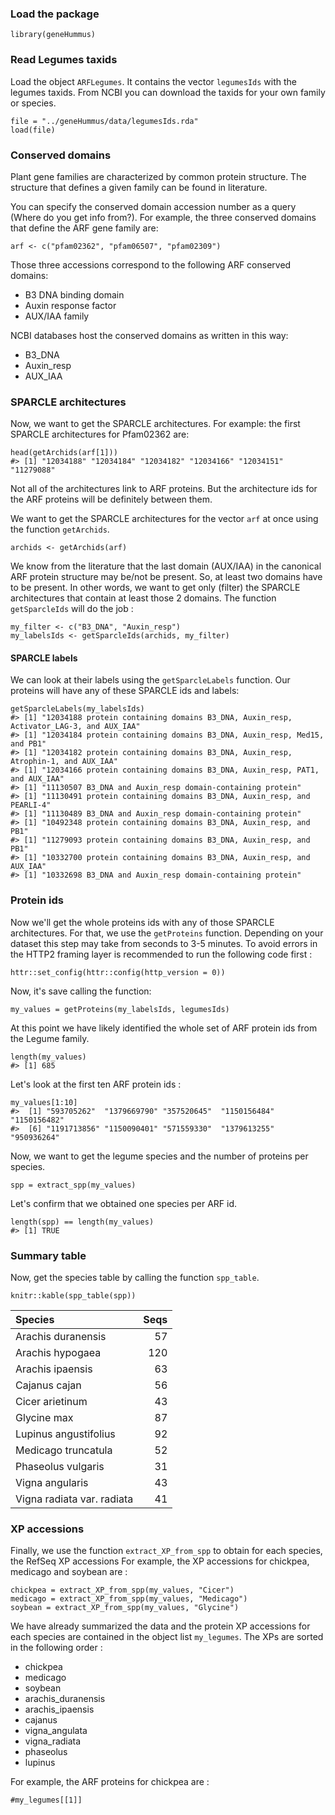 ### Load the package

    library(geneHummus)

### Read Legumes taxids

Load the object `ARFLegumes`. It contains the vector `legumesIds` with
the legumes taxids. From NCBI you can download the taxids for your own
family or species.

    file = "../geneHummus/data/legumesIds.rda"
    load(file)

### Conserved domains

Plant gene families are characterized by common protein structure. The
structure that defines a given family can be found in literature.

You can specify the conserved domain accession number as a query (Where do you get info from?). For
example, the three conserved domains that define the ARF gene family
are:

    arf <- c("pfam02362", "pfam06507", "pfam02309")

Those three accessions correspond to the following ARF conserved domains:

-   B3 DNA binding domain
-   Auxin response factor
-   AUX/IAA family

NCBI databases host the conserved domains as written in this way:

-   B3\_DNA
-   Auxin\_resp
-   AUX\_IAA

### SPARCLE architectures

Now, we want to get the SPARCLE architectures. For example: the first
SPARCLE architectures for Pfam02362 are:

    head(getArchids(arf[1]))
    #> [1] "12034188" "12034184" "12034182" "12034166" "12034151" "11279088"

Not all of the architectures link to ARF proteins. But the architecture
ids for the ARF proteins will be definitely between them.

We want to get the SPARCLE architectures for the vector `arf` at once
using the function `getArchids`.

    archids <- getArchids(arf)

We know from the literature that the last domain (AUX/IAA) in the
canonical ARF protein structure may be/not be present. So, at least two
domains have to be present. In other words, we want to get only (filter)
the SPARCLE architectures that contain at least those 2 domains. The
function `getSparcleIds` will do the job :

    my_filter <- c("B3_DNA", "Auxin_resp")
    my_labelsIds <- getSparcleIds(archids, my_filter)

#### SPARCLE labels

We can look at their labels using the `getSparcleLabels` function. Our
proteins will have any of these SPARCLE ids and labels:

    getSparcleLabels(my_labelsIds)
    #> [1] "12034188 protein containing domains B3_DNA, Auxin_resp, Activator_LAG-3, and AUX_IAA"
    #> [1] "12034184 protein containing domains B3_DNA, Auxin_resp, Med15, and PB1"
    #> [1] "12034182 protein containing domains B3_DNA, Auxin_resp, Atrophin-1, and AUX_IAA"
    #> [1] "12034166 protein containing domains B3_DNA, Auxin_resp, PAT1, and AUX_IAA"
    #> [1] "11130507 B3_DNA and Auxin_resp domain-containing protein"
    #> [1] "11130491 protein containing domains B3_DNA, Auxin_resp, and PEARLI-4"
    #> [1] "11130489 B3_DNA and Auxin_resp domain-containing protein"
    #> [1] "10492348 protein containing domains B3_DNA, Auxin_resp, and PB1"
    #> [1] "11279093 protein containing domains B3_DNA, Auxin_resp, and PB1"
    #> [1] "10332700 protein containing domains B3_DNA, Auxin_resp, and AUX_IAA"
    #> [1] "10332698 B3_DNA and Auxin_resp domain-containing protein"

### Protein ids

Now we'll get the whole proteins ids with any of those SPARCLE
architectures. For that, we use the `getProteins` function. Depending on
your dataset this step may take from seconds to 3-5 minutes. To avoid
errors in the HTTP2 framing layer is recommended to run the following
code first :

    httr::set_config(httr::config(http_version = 0))

Now, it's save calling the function:

    my_values = getProteins(my_labelsIds, legumesIds)

At this point we have likely identified the whole set of ARF protein ids
from the Legume family.

    length(my_values)
    #> [1] 685

Let's look at the first ten ARF protein ids :

    my_values[1:10]
    #>  [1] "593705262"  "1379669790" "357520645"  "1150156484" "1150156482"
    #>  [6] "1191713856" "1150090401" "571559330"  "1379613255" "950936264"

Now, we want to get the legume species and the number of proteins per
species.

    spp = extract_spp(my_values)

Let's confirm that we obtained one species per ARF id.

    length(spp) == length(my_values)
    #> [1] TRUE

### Summary table

Now, get the species table by calling the function `spp_table`.

    knitr::kable(spp_table(spp))

<table>
<thead>
<tr class="header">
<th align="left">Species</th>
<th align="right">Seqs</th>
</tr>
</thead>
<tbody>
<tr class="odd">
<td align="left">Arachis duranensis</td>
<td align="right">57</td>
</tr>
<tr class="even">
<td align="left">Arachis hypogaea</td>
<td align="right">120</td>
</tr>
<tr class="odd">
<td align="left">Arachis ipaensis</td>
<td align="right">63</td>
</tr>
<tr class="even">
<td align="left">Cajanus cajan</td>
<td align="right">56</td>
</tr>
<tr class="odd">
<td align="left">Cicer arietinum</td>
<td align="right">43</td>
</tr>
<tr class="even">
<td align="left">Glycine max</td>
<td align="right">87</td>
</tr>
<tr class="odd">
<td align="left">Lupinus angustifolius</td>
<td align="right">92</td>
</tr>
<tr class="even">
<td align="left">Medicago truncatula</td>
<td align="right">52</td>
</tr>
<tr class="odd">
<td align="left">Phaseolus vulgaris</td>
<td align="right">31</td>
</tr>
<tr class="even">
<td align="left">Vigna angularis</td>
<td align="right">43</td>
</tr>
<tr class="odd">
<td align="left">Vigna radiata var. radiata</td>
<td align="right">41</td>
</tr>
</tbody>
</table>

### XP accessions

Finally, we use the function `extract_XP_from_spp` to obtain for each
species, the RefSeq XP accessions For example, the XP accessions for
chickpea, medicago and soybean are :

    chickpea = extract_XP_from_spp(my_values, "Cicer")
    medicago = extract_XP_from_spp(my_values, "Medicago")
    soybean = extract_XP_from_spp(my_values, "Glycine")

We have already summarized the data and the protein XP accessions for
each species are contained in the object list `my_legumes`. The XPs are
sorted in the following order :

-   chickpea
-   medicago
-   soybean
-   arachis\_duranensis
-   arachis\_ipaensis
-   cajanus
-   vigna\_angulata
-   vigna\_radiata
-   phaseolus
-   lupinus

For example, the ARF proteins for chickpea are :

    #my_legumes[[1]]
